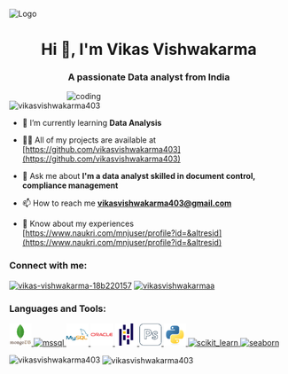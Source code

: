 ![Logo](https://github.com/vikasvishwakarma403/vikasvishwakarma403/blob/main/Profile%20Banner.png)

<h1 align="center">Hi 👋, I'm Vikas Vishwakarma</h1>
<h3 align="center">A passionate Data analyst from India</h3>

<img align = "right" alt = "coding" width = "400" scr = "![image](https://github.com/vikasvishwakarma403/vikasvishwakarma403/assets/165654708/eefd2ad4-6c0b-4406-9660-185e64d8f60b)
">

<p align="left"> <img src="https://komarev.com/ghpvc/?username=vikasvishwakarma403&label=Profile%20views&color=0e75b6&style=flat" alt="vikasvishwakarma403" /> </p>

- 🌱 I’m currently learning **Data Analysis**

- 👨‍💻 All of my projects are available at [https://github.com/vikasvishwakarma403](https://github.com/vikasvishwakarma403)

- 💬 Ask me about **I'm a data analyst skilled in document control, compliance management**

- 📫 How to reach me **vikasvishwakarma403@gmail.com**

- 📄 Know about my experiences [https://www.naukri.com/mnjuser/profile?id=&altresid](https://www.naukri.com/mnjuser/profile?id=&altresid)

<h3 align="left">Connect with me:</h3>
<p align="left">
<a href="https://linkedin.com/in/vikas-vishwakarma-18b220157" target="blank"><img align="center" src="https://raw.githubusercontent.com/rahuldkjain/github-profile-readme-generator/master/src/images/icons/Social/linked-in-alt.svg" alt="vikas-vishwakarma-18b220157" height="30" width="40" /></a>
<a href="https://instagram.com/vikasvishwakarmaa" target="blank"><img align="center" src="https://raw.githubusercontent.com/rahuldkjain/github-profile-readme-generator/master/src/images/icons/Social/instagram.svg" alt="vikasvishwakarmaa" height="30" width="40" /></a>
</p>

<h3 align="left">Languages and Tools:</h3>
<p align="left"> <a href="https://www.mongodb.com/" target="_blank" rel="noreferrer"> <img src="https://raw.githubusercontent.com/devicons/devicon/master/icons/mongodb/mongodb-original-wordmark.svg" alt="mongodb" width="40" height="40"/> </a> <a href="https://www.microsoft.com/en-us/sql-server" target="_blank" rel="noreferrer"> <img src="https://www.svgrepo.com/show/303229/microsoft-sql-server-logo.svg" alt="mssql" width="40" height="40"/> </a> <a href="https://www.mysql.com/" target="_blank" rel="noreferrer"> <img src="https://raw.githubusercontent.com/devicons/devicon/master/icons/mysql/mysql-original-wordmark.svg" alt="mysql" width="40" height="40"/> </a> <a href="https://www.oracle.com/" target="_blank" rel="noreferrer"> <img src="https://raw.githubusercontent.com/devicons/devicon/master/icons/oracle/oracle-original.svg" alt="oracle" width="40" height="40"/> </a> <a href="https://pandas.pydata.org/" target="_blank" rel="noreferrer"> <img src="https://raw.githubusercontent.com/devicons/devicon/2ae2a900d2f041da66e950e4d48052658d850630/icons/pandas/pandas-original.svg" alt="pandas" width="40" height="40"/> </a> <a href="https://www.photoshop.com/en" target="_blank" rel="noreferrer"> <img src="https://raw.githubusercontent.com/devicons/devicon/master/icons/photoshop/photoshop-line.svg" alt="photoshop" width="40" height="40"/> </a> <a href="https://www.python.org" target="_blank" rel="noreferrer"> <img src="https://raw.githubusercontent.com/devicons/devicon/master/icons/python/python-original.svg" alt="python" width="40" height="40"/> </a> <a href="https://scikit-learn.org/" target="_blank" rel="noreferrer"> <img src="https://upload.wikimedia.org/wikipedia/commons/0/05/Scikit_learn_logo_small.svg" alt="scikit_learn" width="40" height="40"/> </a> <a href="https://seaborn.pydata.org/" target="_blank" rel="noreferrer"> <img src="https://seaborn.pydata.org/_images/logo-mark-lightbg.svg" alt="seaborn" width="40" height="40"/> </a> </p>

<p><img align="left" src="https://github-readme-stats.vercel.app/api/top-langs?username=vikasvishwakarma403&show_icons=true&locale=en&layout=compact" alt="vikasvishwakarma403" /></p>

<p>&nbsp;<img align="center" src="https://github-readme-stats.vercel.app/api?username=vikasvishwakarma403&show_icons=true&locale=en" alt="vikasvishwakarma403" /></p>
